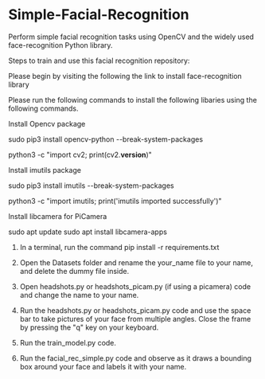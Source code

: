 # Simple-Facial-Recognition
Perform simple facial recognition tasks using OpenCV and the widely used face-recognition Python library. 

Steps to train and use this facial recognition repository:

Please begin by visiting the following the link to install face-recognition library



Please run the following commands to install the following libaries using the following commands. 




Install Opencv package

sudo pip3 install opencv-python --break-system-packages

python3 -c "import cv2; print(cv2.__version__)"

Install imutils package

sudo pip3 install imutils --break-system-packages

python3 -c "import imutils; print('imutils imported successfully')"

Install libcamera for PiCamera

sudo apt update
sudo apt install libcamera-apps


1. In a terminal, run the command pip install -r requirements.txt

2. Open the Datasets folder and rename the your_name file to your name, and delete the dummy file inside. 

3. Open headshots.py or headshots_picam.py (if using a picamera) code and change the name to your name.

4. Run the headshots.py or headshots_picam.py code and use the space bar to take pictures of your face from multiple angles. Close the frame by pressing the "q" key on your keyboard.

5. Run the train_model.py code.

6. Run the facial_rec_simple.py code and observe as it draws a bounding box around your face and labels it with your name. 
